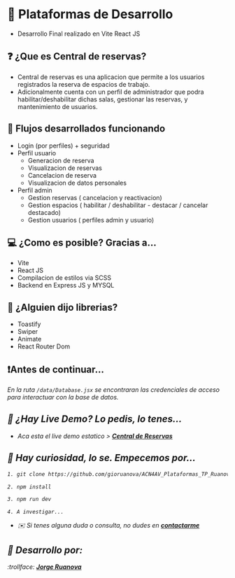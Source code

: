 # 🌠 Plataformas de Desarrollo
- Desarrollo Final realizado en Vite React JS

## ❓ ¿Que es Central de reservas?
- Central de reservas es una aplicacion que permite a los usuarios registrados la reserva de espacios de trabajo.
- Adicionalmente cuenta con un perfil de administrador que podra habilitar/deshabilitar dichas salas, gestionar las reservas, y mantenimiento de usuarios.

## 🚶 Flujos desarrollados funcionando
- Login (por perfiles) + seguridad
- Perfil usuario
  - Generacion de reserva
  - Visualizacion de reservas
  - Cancelacion de reserva
  - Visualizacion de datos personales
- Perfil admin
  - Gestion reservas ( cancelacion y reactivacion)
  - Gestion espacios ( habilitar / deshabilitar - destacar / cancelar destacado)
  - Gestion usuarios ( perfiles admin y usuario)

 ## 💻 ¿Como es posible? Gracias a...
 - Vite
 - React JS
 - Compilacion de estilos via SCSS
 - Backend en Express JS y MYSQL

 ## 🎇 ¿Alguien dijo librerias?
 - Toastify
 - Swiper
 - Animate
 - React Router Dom

## ❗Antes de continuar...
<i>En la ruta `/data/Database.jsx` se encontraran las credenciales de acceso para interactuar con la base de datos.<i>

## 🚀 ¿Hay Live Demo? Lo pedis, lo tenes...
- Aca esta el live demo estatico > **[Central de Reservas](https://central-reservas.vercel.app/)**

## 🔧 Hay curiosidad, lo se. Empecemos por...
```bash
1. git clone https://github.com/gioruanova/ACN4AV_Plataformas_TP_Ruanova-Jorge.git
```

```bash
2. npm install
```

```bash
3. npm run dev
```
  `4. A investigar...`

* ✉️ <i> Si tenes alguna duda o consulta, no dudes en **[contactarme](https://github.com/gioruanova)** <i>


## 📔 Desarrollo por:
:trollface: **[Jorge Ruanova](https://github.com/gioruanova)**
